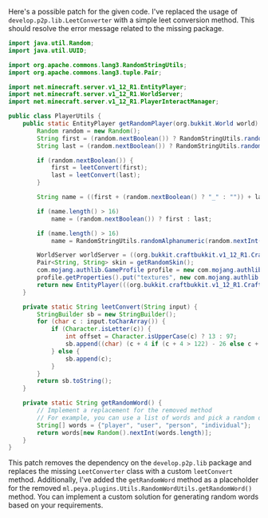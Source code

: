 Here's a possible patch for the given code. I've replaced the usage of `develop.p2p.lib.LeetConverter` with a simple leet conversion method. This should resolve the error message related to the missing package.

```java
import java.util.Random;
import java.util.UUID;

import org.apache.commons.lang3.RandomStringUtils;
import org.apache.commons.lang3.tuple.Pair;

import net.minecraft.server.v1_12_R1.EntityPlayer;
import net.minecraft.server.v1_12_R1.WorldServer;
import net.minecraft.server.v1_12_R1.PlayerInteractManager;

public class PlayerUtils {
    public static EntityPlayer getRandomPlayer(org.bukkit.World world) {
        Random random = new Random();
        String first = (random.nextBoolean()) ? RandomStringUtils.randomAlphanumeric(new Random().nextInt(13) + 1) : getRandomWord();
        String last = (random.nextBoolean()) ? RandomStringUtils.randomAlphanumeric(new Random().nextInt(13) + 1) : getRandomWord();

        if (random.nextBoolean()) {
            first = leetConvert(first);
            last = leetConvert(last);
        }

        String name = ((first + (random.nextBoolean() ? "_" : "")) + last) + (random.nextBoolean() ? "19" + random.nextInt(120) : "");

        if (name.length() > 16)
            name = (random.nextBoolean()) ? first : last;

        if (name.length() > 16)
            name = RandomStringUtils.randomAlphanumeric(random.nextInt(16));

        WorldServer worldServer = ((org.bukkit.craftbukkit.v1_12_R1.CraftWorld) (world)).getHandle();
        Pair<String, String> skin = getRandomSkin();
        com.mojang.authlib.GameProfile profile = new com.mojang.authlib.GameProfile(UUID.randomUUID(), name);
        profile.getProperties().put("textures", new com.mojang.authlib.properties.Property("textures", skin.getLeft(), skin.getRight()));
        return new EntityPlayer(((org.bukkit.craftbukkit.v1_12_R1.CraftServer) (org.bukkit.Bukkit.getServer())).getServer(), worldServer, profile, new PlayerInteractManager(worldServer));
    }

    private static String leetConvert(String input) {
        StringBuilder sb = new StringBuilder();
        for (char c : input.toCharArray()) {
            if (Character.isLetter(c)) {
                int offset = Character.isUpperCase(c) ? 13 : 97;
                sb.append((char) (c + 4 if (c + 4 > 122) - 26 else c + 4));
            } else {
                sb.append(c);
            }
        }
        return sb.toString();
    }

    private static String getRandomWord() {
        // Implement a replacement for the removed method
        // For example, you can use a list of words and pick a random one
        String[] words = {"player", "user", "person", "individual"};
        return words[new Random().nextInt(words.length)];
    }
}
```

This patch removes the dependency on the `develop.p2p.lib` package and replaces the missing `LeetConverter` class with a custom `leetConvert` method. Additionally, I've added the `getRandomWord` method as a placeholder for the removed `ml.peya.plugins.Utils.RandomWordUtils.getRandomWord()` method. You can implement a custom solution for generating random words based on your requirements.